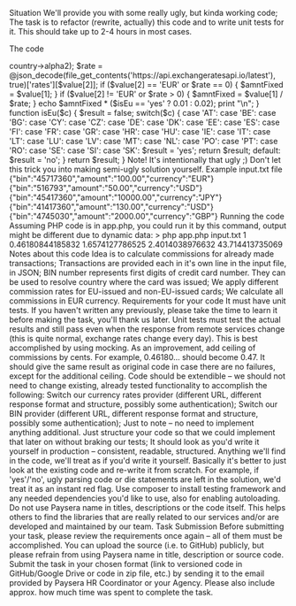 Situation
We'll provide you with some really ugly, but kinda working code;
The task is to refactor (rewrite, actually) this code and to write unit tests for it.
This should take up to 2-4 hours in most cases.

The code
<?php

foreach (explode("\n", file_get_contents($argv[1])) as $row) {

    if (empty($row)) break;
    $p = explode(",",$row);
    $p2 = explode(':', $p[0]);
    $value[0] = trim($p2[1], '"');
    $p2 = explode(':', $p[1]);
    $value[1] = trim($p2[1], '"');
    $p2 = explode(':', $p[2]);
    $value[2] = trim($p2[1], '"}');

    $binResults = file_get_contents('https://lookup.binlist.net/' .$value[0]);
    if (!$binResults)
        die('error!');
    $r = json_decode($binResults);
    $isEu = isEu($r->country->alpha2);

    $rate = @json_decode(file_get_contents('https://api.exchangeratesapi.io/latest'), true)['rates'][$value[2]];
    if ($value[2] == 'EUR' or $rate == 0) {
        $amntFixed = $value[1];
    }
    if ($value[2] != 'EUR' or $rate > 0) {
        $amntFixed = $value[1] / $rate;
    }

    echo $amntFixed * ($isEu == 'yes' ? 0.01 : 0.02);
    print "\n";
}

function isEu($c) {
    $result = false;
    switch($c) {
        case 'AT':
        case 'BE':
        case 'BG':
        case 'CY':
        case 'CZ':
        case 'DE':
        case 'DK':
        case 'EE':
        case 'ES':
        case 'FI':
        case 'FR':
        case 'GR':
        case 'HR':
        case 'HU':
        case 'IE':
        case 'IT':
        case 'LT':
        case 'LU':
        case 'LV':
        case 'MT':
        case 'NL':
        case 'PO':
        case 'PT':
        case 'RO':
        case 'SE':
        case 'SI':
        case 'SK':
            $result = 'yes';
            return $result;
        default:
            $result = 'no';
    }
    return $result;
}
Note! It's intentionally that ugly ;) Don't let this trick you into making semi-ugly solution yourself.

Example input.txt file
{"bin":"45717360","amount":"100.00","currency":"EUR"}
{"bin":"516793","amount":"50.00","currency":"USD"}
{"bin":"45417360","amount":"10000.00","currency":"JPY"}
{"bin":"41417360","amount":"130.00","currency":"USD"}
{"bin":"4745030","amount":"2000.00","currency":"GBP"}

Running the code
Assuming PHP code is in app.php, you could run it by this command, output might be different due to dynamic data:

> php app.php input.txt
1
0.46180844185832
1.6574127786525
2.4014038976632
43.714413735069

Notes about this code
Idea is to calculate commissions for already made transactions;
Transactions are provided each in it's own line in the input file, in JSON;
BIN number represents first digits of credit card number. They can be used to resolve country where the card was issued;
We apply different commission rates for EU-issued and non-EU-issued cards;
We calculate all commissions in EUR currency.
Requirements for your code
It must have unit tests. If you haven't written any previously, please take the time to learn it before making the task, you'll thank us later.
Unit tests must test the actual results and still pass even when the response from remote services change (this is quite normal, exchange rates change every day). This is best accomplished by using mocking.
As an improvement, add ceiling of commissions by cents. For example, 0.46180... should become 0.47.
It should give the same result as original code in case there are no failures, except for the additional ceiling.
Code should be extendible – we should not need to change existing, already tested functionality to accomplish the following:
Switch our currency rates provider (different URL, different response format and structure, possibly some authentication);
Switch our BIN provider (different URL, different response format and structure, possibly some authentication);
Just to note – no need to implement anything additional. Just structure your code so that we could implement that later on without braking our tests;
It should look as you'd write it yourself in production – consistent, readable, structured. Anything we'll find in the code, we'll treat as if you'd write it yourself. Basically it's better to just look at the existing code and re-write it from scratch. For example, if 'yes'/'no', ugly parsing code or die statements are left in the solution, we'd treat it as an instant red flag.
Use composer to install testing framework and any needed dependencies you'd like to use, also for enabling autoloading.
Do not use Paysera name in titles, descriptions or the code itself. This helps others to find the libraries that are really related to our services and/or are developed and maintained by our team.
Task Submission
Before submitting your task, please review the requirements once again – all of them must be accomplished.

You can upload the source (i.e. to GitHub) publicly, but please refrain from using Paysera name in title, description or source code.

Submit the task in your chosen format (link to versioned code in GitHub/Google Drive or code in zip file, etc.) by sending it to the email provided by Paysera HR Coordinator or your Agency. Please also include approx. how much time was spent to complete the task.

